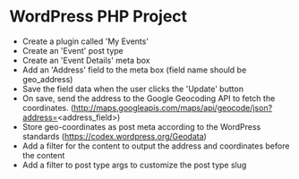 # WordPress PHP Project

- Create a plugin called 'My Events'
- Create an 'Event' post type
- Create an 'Event Details' meta box
- Add an 'Address' field to the meta box (field name should be geo_address)
- Save the field data when the user clicks the 'Update' button
- On save, send the address to the Google Geocoding API to fetch the coordinates. (http://maps.googleapis.com/maps/api/geocode/json?address=<address_field>)
- Store geo-coordinates as post meta according to the WordPress standards (https://codex.wordpress.org/Geodata)
- Add a filter for the content to output the address and coordinates before the content
- Add a filter to post type args to customize the post type slug
